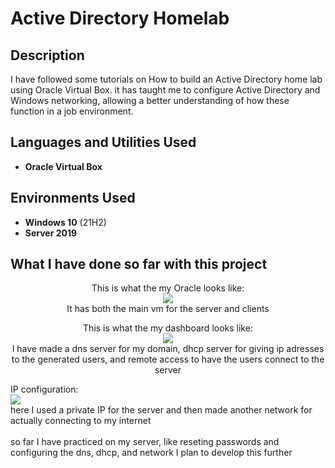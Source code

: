 <h1>Active Directory Homelab</h1>

<h2>Description</h2>
I have followed some tutorials on How to build an Active Directory home lab using Oracle Virtual Box. 
it has taught me to configure Active Directory and Windows networking, allowing a better understanding of how these function in a job environment.
<br />


<h2>Languages and Utilities Used</h2>

- <b>Oracle Virtual Box</b> 


<h2>Environments Used </h2>

- <b>Windows 10</b> (21H2)
- <b>Server 2019</b> 

<h2>What I have done so far with this project</h2>

<p align="center">
This is what the my Oracle looks like: <br/>
<img src="https://i.imgur.com/hvQUZoU.png"/>
<br/>
It has both the main vm for the server and clients
<br/>

<p align="center">
This is what the my dashboard looks like: <br/>
<img src="https://i.imgur.com/xfveIsP.png"/>
<br />
  I have made a dns server for my domain, dhcp server for giving ip adresses to the generated users, and remote access to have the users connect to the server
<br />
  
IP configuration:  <br/>
<img src="https://i.imgur.com/KOGBlXB.png"/>
<br />
  here I used a private IP for the server and then made another network for actually connecting to my internet
<br />
<br/>
so far I have practiced on my server, like reseting passwords and configuring the dns, dhcp, and network
I plan to develop this further
<br />


<!--
 ```diff
- text in red
+ text in green
! text in orange
# text in gray
@@ text in purple (and bold)@@
```
--!>
